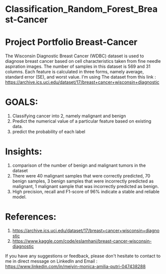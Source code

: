 # Classification_Random_Forest_Breast-Cancer
# Project Portfolio Breast-Cancer

The Wisconsin Diagnostic Breast Cancer (WDBC) dataset is used to diagnose breast cancer based on cell characteristics taken from fine needle aspiration images. The number of samples in this dataset is 569 and 31 columns. Each feature is calculated in three forms, namely average, standard error (SE), and worst value.  I'm using The dataset from this link : https://archive.ics.uci.edu/dataset/17/breast+cancer+wisconsin+diagnostic

# GOALS:
1. Classifying cancer into 2, namely malignant and benign
2. Predict the numerical value of a particular feature based on existing data.
3. predict the probability of each label

# Insights:
1. comparison of the number of benign and malignant tumors in the dataset
2. There were 40 malignant samples that were correctly predicted, 70 benign samples, 3 benign samples that were incorrectly predicted as malignant, 1 malignant sample that was incorrectly predicted as benign.
3. High precision, recall and F1-score of 96% indicate a stable and reliable model.

# References:
1. https://archive.ics.uci.edu/dataset/17/breast+cancer+wisconsin+diagnostic
2. https://www.kaggle.com/code/eslamhani/breast-cancer-wisconsin-diagnostic

If you have any suggestions or feedback, please don't hesitate to contact to me in direct message on LinkedIn and Email :
https://www.linkedin.com/in/meiyin-monica-amilia-putri-047438288


